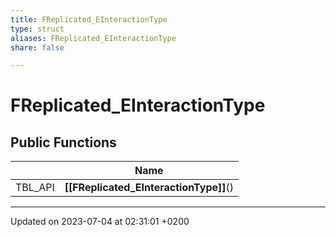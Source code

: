 ```yaml
---
title: FReplicated_EInteractionType
type: struct
aliases: FReplicated_EInteractionType
share: false

---
```


# FReplicated_EInteractionType





## Public Functions

|                | Name           |
| -------------- | -------------- |
| TBL_API | **[[FReplicated_EInteractionType]]**() |

-------------------------------

Updated on 2023-07-04 at 02:31:01 +0200